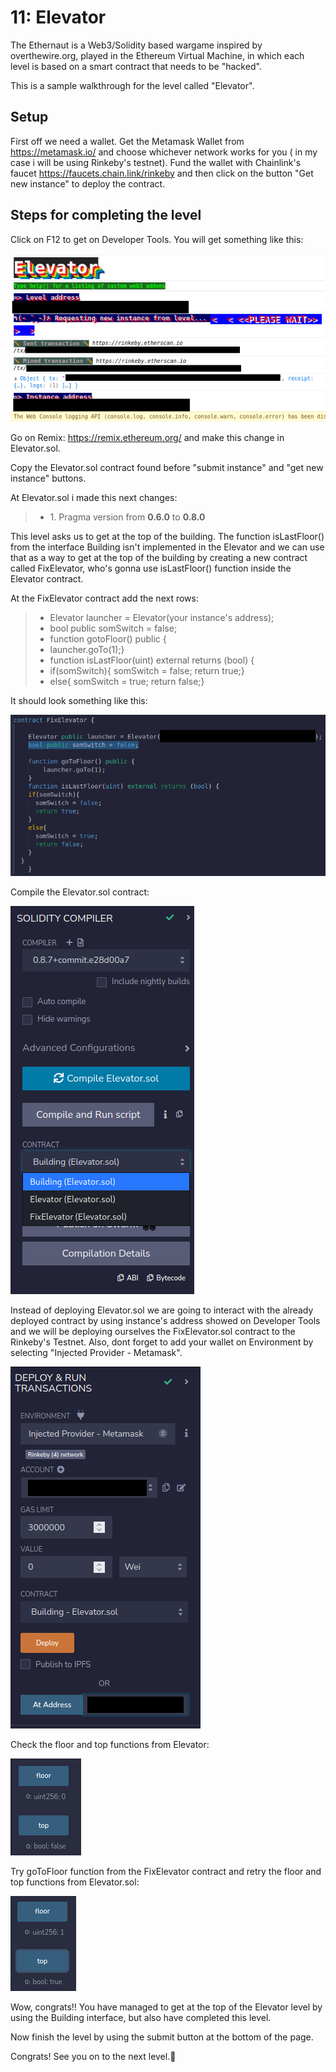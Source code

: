 # 11: Elevator

The Ethernaut is a Web3/Solidity based wargame inspired by overthewire.org, played in the Ethereum Virtual Machine, in which each level is based on a smart contract that needs to be "hacked".

This is a sample walkthrough for the level called "Elevator".

## Setup

First off we need a wallet. Get the Metamask Wallet from https://metamask.io/ and choose whichever network works for you ( in my case i will be using Rinkeby's testnet).
Fund the wallet with Chainlink's faucet https://faucets.chain.link/rinkeby and then click on the button "Get new instance" to deploy the contract.

## Steps for completing the level
Click on F12 to get on Developer Tools. You will get something like this:

<img src="./images/image1.png">

Go on Remix: https://remix.ethereum.org/ and make this change in Elevator.sol. 

Copy the Elevator.sol contract found before "submit instance" and "get new instance" buttons.

At Elevator.sol i made this next changes:
>- <value> 1. Pragma version from **0.6.0** to **0.8.0**

This level asks us to get at the top of the building. The function isLastFloor() from the interface Building isn't implemented in the Elevator and we can use that as a way to get at the top of the building by creating a new contract called FixElevator, who's gonna use isLastFloor() function inside the Elevator contract.

At the FixElevator contract add the next rows:
>- <value> Elevator launcher = Elevator(your instance's address);
>- <value> bool public somSwitch = false;
>- <value> function gotoFloor() public {
>- <value> launcher.goTo(1);}
>- <value> function isLastFloor(uint) external returns (bool) {
>- <value> if(somSwitch){ somSwitch = false; return true;}
>- <value> else{ somSwitch = true; return false;}

It should look something like this:

<img src="./images/image2.png">

Compile the Elevator.sol contract:

<img src="./images/image3.png">

 Instead of deploying Elevator.sol we are going to interact with the already deployed contract by using instance's address showed on Developer Tools and we will be deploying ourselves the FixElevator.sol contract to the Rinkeby's Testnet. Also, dont forget to add your wallet on Environment by selecting "Injected Provider - Metamask".

<img src="./images/image4.png">

Check the floor and top functions from Elevator:

<img src="./images/image5.png">

Try goToFloor function from the FixElevator contract and retry the floor and top functions from Elevator.sol: 

<img src="./images/image6.png">

Wow, congrats!! You have managed to get at the top of the Elevator level by using the Building interface, but also have completed this level.

Now finish the level by using the submit button at the bottom of the page.

Congrats! See you on to the next level.:wave: